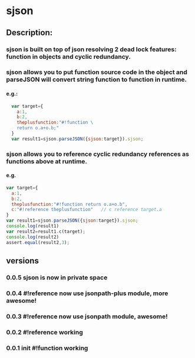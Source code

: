# sjson

## Description:

### sjson is built on top of json resolving 2 dead lock features: function in objects and cyclic redundancy.

### sjson allows you to put function source code in the object and parseJSON will convert string function to function in runtime.

#### e.g.:

```javascript
  var target={
    a:1,
    b:2,
    theplusfunction:"#!function \
    return o.a+o.b;"
  }
  var result1=sjson.parseJSON({sjson:target}).sjson;
```

### sjson allows you to reference cyclic redundancy references as functions above at runtime.

#### e.g.

```javascript
var target={
  a:1,
  b:2,
  theplusfunction:"#!function return o.a+o.b",
  c:"#!reference theplusfunction"   // c reference target.a
}
var result1=sjson.parseJSON({sjson:target}).sjson;
console.log(result1)
var result2=result1.c(target);
console.log(result2)
assert.equal(result2,3);
```

## versions

### 0.0.5 sjson is now in private space

### 0.0.4 #!reference now use jsonpath-plus module, more awesome!

### 0.0.3 #!reference now use jsonpath module, awesome!

### 0.0.2 #!reference working

### 0.0.1 init #!function working
